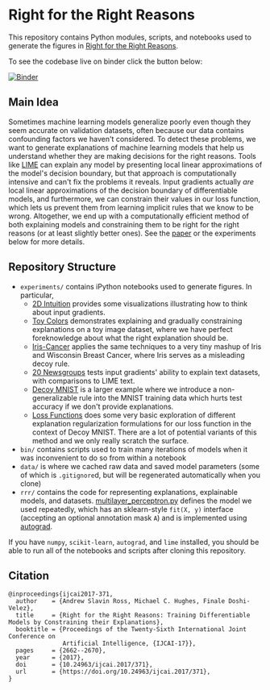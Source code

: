 # Right for the Right Reasons

This repository contains Python modules, scripts, and notebooks used to generate the figures in [Right for the Right Reasons](https://www.ijcai.org/proceedings/2017/371).

To see the codebase live on binder click the button below:

[![Binder](https://mybinder.org/badge.svg)](https://mybinder.org/v2/gh/dtak/rrr/master?urlpath=lab)

## Main Idea

Sometimes machine learning models generalize poorly even though they seem accurate on validation datasets, often because our data contains confounding factors we haven't considered. To detect these problems, we want to generate explanations of machine learning models that help us understand whether they are making decisions for the right reasons. Tools like [LIME](https://github.com/marcotcr/lime) can explain any model by presenting local linear approximations of the model's decision boundary, but that approach is computationally intensive and can't fix the problems it reveals. Input gradients actually _are_ local linear approximations of the decision boundary of differentiable models, and furthermore, we can constrain their values in our loss function, which lets us prevent them from learning implicit rules that we know to be wrong. Altogether, we end up with a computationally efficient method of both explaining models and constraining them to be right for the right reasons (or at least slightly better ones). See the [paper](https://www.ijcai.org/proceedings/2017/371) or the experiments below for more details.

## Repository Structure

- `experiments/` contains iPython notebooks used to generate figures. In particular,
    - [2D Intuition](./experiments/2D%20Intuition.ipynb) provides some visualizations illustrating how to think about input gradients.
    - [Toy Colors](./experiments/Toy%20Colors.ipynb) demonstrates explaining and gradually constraining explanations on a toy image dataset, where we have perfect foreknowledge about what the right explanation should be.
    - [Iris-Cancer](./experiments/Iris-Cancer.ipynb) applies the same techniques to a very tiny mashup of Iris and Wisconsin Breast Cancer, where Iris serves as a misleading decoy rule.
    - [20 Newsgroups](./experiments/20%20Newsgroups.ipynb) tests input gradients' ability to explain text datasets, with comparisons to LIME text.
    - [Decoy MNIST](./experiments/Decoy%20MNIST.ipynb) is a larger example where we introduce a non-generalizable rule into the MNIST training data which hurts test accuracy if we don't provide explanations.
    - [Loss Functions](./experiments/Loss%20Functions.ipynb) does some very basic exploration of different explanation regularization formulations for our loss function in the context of Decoy MNIST. There are a lot of potential variants of this method and we only really scratch the surface.
- `bin/` contains scripts used to train many iterations of models when it was inconvenient to do so from within a notebook
- `data/` is where we cached raw data and saved model parameters (some of which is `.gitignore`d, but will be regenerated automatically when you clone)
- `rrr/` contains the code for representing explanations, explainable models, and datasets. [multilayer_perceptron.py](./rrr/multilayer_perceptron.py) defines the model we used repeatedly, which has an sklearn-style `fit(X, y)` interface (accepting an optional annotation mask `A`) and is implemented using [autograd](https://github.com/HIPS/autograd).

If you have `numpy`, `scikit-learn`, `autograd`, and `lime` installed, you should be able to run all of the notebooks and scripts after cloning this repository.

## Citation

```
@inproceedings{ijcai2017-371,
  author    = {Andrew Slavin Ross, Michael C. Hughes, Finale Doshi-Velez},
  title     = {Right for the Right Reasons: Training Differentiable Models by Constraining their Explanations},
  booktitle = {Proceedings of the Twenty-Sixth International Joint Conference on
               Artificial Intelligence, {IJCAI-17}},
  pages     = {2662--2670},
  year      = {2017},
  doi       = {10.24963/ijcai.2017/371},
  url       = {https://doi.org/10.24963/ijcai.2017/371},
}
```
